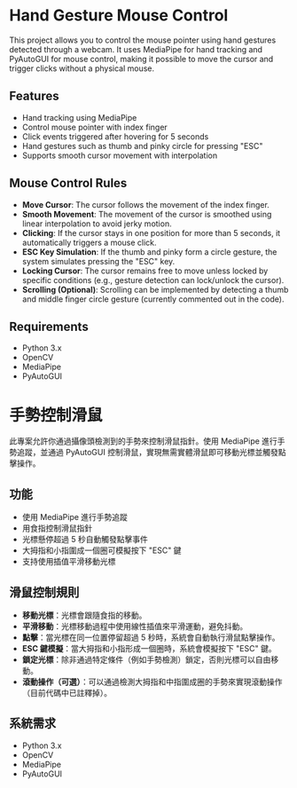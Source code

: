 # Hand Gesture Mouse Control

This project allows you to control the mouse pointer using hand gestures detected through a webcam. It uses MediaPipe for hand tracking and PyAutoGUI for mouse control, making it possible to move the cursor and trigger clicks without a physical mouse.

## Features
- Hand tracking using MediaPipe
- Control mouse pointer with index finger
- Click events triggered after hovering for 5 seconds
- Hand gestures such as thumb and pinky circle for pressing "ESC"
- Supports smooth cursor movement with interpolation

## Mouse Control Rules
- **Move Cursor**: The cursor follows the movement of the index finger.
- **Smooth Movement**: The movement of the cursor is smoothed using linear interpolation to avoid jerky motion.
- **Clicking**: If the cursor stays in one position for more than 5 seconds, it automatically triggers a mouse click.
- **ESC Key Simulation**: If the thumb and pinky form a circle gesture, the system simulates pressing the "ESC" key.
- **Locking Cursor**: The cursor remains free to move unless locked by specific conditions (e.g., gesture detection can lock/unlock the cursor).
- **Scrolling (Optional)**: Scrolling can be implemented by detecting a thumb and middle finger circle gesture (currently commented out in the code).

## Requirements
- Python 3.x
- OpenCV
- MediaPipe
- PyAutoGUI

# 手勢控制滑鼠

此專案允許你通過攝像頭檢測到的手勢來控制滑鼠指針。使用 MediaPipe 進行手勢追蹤，並通過 PyAutoGUI 控制滑鼠，實現無需實體滑鼠即可移動光標並觸發點擊操作。

## 功能
- 使用 MediaPipe 進行手勢追蹤
- 用食指控制滑鼠指針
- 光標懸停超過 5 秒自動觸發點擊事件
- 大拇指和小指圍成一個圈可模擬按下 "ESC" 鍵
- 支持使用插值平滑移動光標

## 滑鼠控制規則
- **移動光標**：光標會跟隨食指的移動。
- **平滑移動**：光標移動過程中使用線性插值來平滑運動，避免抖動。
- **點擊**：當光標在同一位置停留超過 5 秒時，系統會自動執行滑鼠點擊操作。
- **ESC 鍵模擬**：當大拇指和小指形成一個圈時，系統會模擬按下 "ESC" 鍵。
- **鎖定光標**：除非通過特定條件（例如手勢檢測）鎖定，否則光標可以自由移動。
- **滾動操作（可選）**：可以通過檢測大拇指和中指圍成圈的手勢來實現滾動操作（目前代碼中已註釋掉）。

## 系統需求
- Python 3.x
- OpenCV
- MediaPipe
- PyAutoGUI




